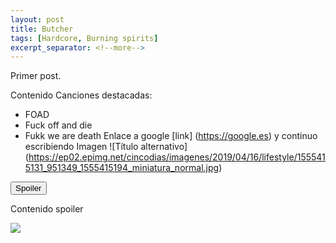 ```yaml
---
layout: post
title: Butcher
tags: [Hardcore, Burning spirits]
excerpt_separator: <!--more-->
---
```


Primer post. 
<!--more-->
Contenido
Canciones destacadas:
* FOAD
* Fuck off and die
* Fukk we are death
Enlace a google [link] (https://google.es) y continuo escribiendo
Imagen ![Título alternativo] (https://ep02.epimg.net/cincodias/imagenes/2019/04/16/lifestyle/1555415131_951349_1555415194_miniatura_normal.jpg)
<p><button class="botonSpoiler">
  Spoiler
 </button></p>
<div class="contenidoSpoiler">
  Contenido spoiler
  </div>
  <p><img src="https://ep02.epimg.net/cincodias/imagenes/2019/04/16/lifestyle/1555415131_951349_1555415194_miniatura_normal.jpg"></p>


